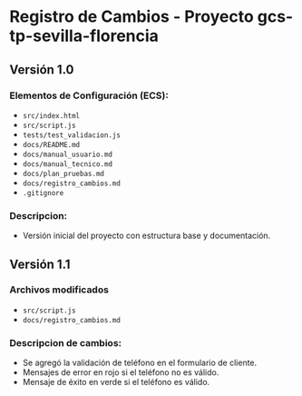 # Registro de Cambios - Proyecto gcs-tp-sevilla-florencia
## Versión 1.0
### Elementos de Configuración (ECS):
- `src/index.html`
- `src/script.js`
- `tests/test_validacion.js`
- `docs/README.md`
- `docs/manual_usuario.md`
- `docs/manual_tecnico.md`
- `docs/plan_pruebas.md`
- `docs/registro_cambios.md`
- `.gitignore`

### Descripcion:
- Versión inicial del proyecto con estructura base y documentación.

## Versión 1.1

### Archivos modificados
- `src/script.js`
- `docs/registro_cambios.md`

### Descripcion de cambios:
- Se agregó la validación de teléfono en el formulario de cliente.
- Mensajes de error en rojo si el teléfono no es válido.
- Mensaje de éxito en verde si el teléfono es válido.
